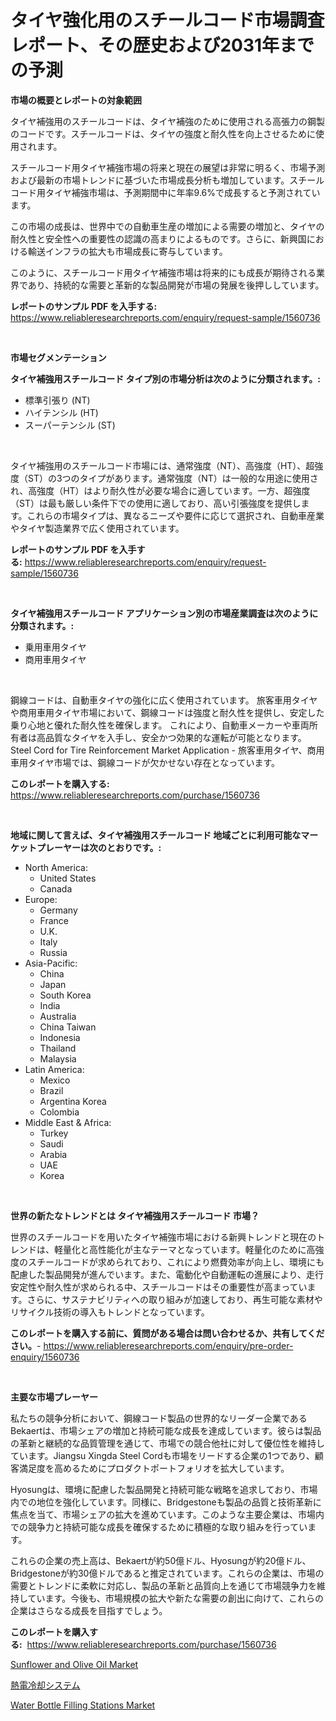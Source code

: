 <p><h1>タイヤ強化用のスチールコード市場調査レポート、その歴史および2031年までの予測</h1></p><p><strong>市場の概要とレポートの対象範囲</strong></p>
<p><p>タイヤ補強用のスチールコードは、タイヤ補強のために使用される高張力の鋼製のコードです。スチールコードは、タイヤの強度と耐久性を向上させるために使用されます。</p><p>スチールコード用タイヤ補強市場の将来と現在の展望は非常に明るく、市場予測および最新の市場トレンドに基づいた市場成長分析も増加しています。スチールコード用タイヤ補強市場は、予測期間中に年率9.6%で成長すると予測されています。</p><p>この市場の成長は、世界中での自動車生産の増加による需要の増加と、タイヤの耐久性と安全性への重要性の認識の高まりによるものです。さらに、新興国における輸送インフラの拡大も市場成長に寄与しています。</p><p>このように、スチールコード用タイヤ補強市場は将来的にも成長が期待される業界であり、持続的な需要と革新的な製品開発が市場の発展を後押ししています。</p></p>
<p><strong>レポートのサンプル PDF を入手する:</strong> <a href="https://www.reliableresearchreports.com/enquiry/request-sample/1560736">https://www.reliableresearchreports.com/enquiry/request-sample/1560736</a></p>
<p>&nbsp;</p>
<p><strong>市場セグメンテーション</strong></p>
<p><strong>タイヤ補強用スチールコード タイプ別の市場分析は次のように分類されます。:</strong></p>
<p><ul><li>標準引張り (NT)</li><li>ハイテンシル (HT)</li><li>スーパーテンシル (ST)</li></ul></p>
<p>&nbsp;</p>
<p><p>タイヤ補強用のスチールコード市場には、通常強度（NT）、高強度（HT）、超強度（ST）の3つのタイプがあります。通常強度（NT）は一般的な用途に使用され、高強度（HT）はより耐久性が必要な場合に適しています。一方、超強度（ST）は最も厳しい条件下での使用に適しており、高い引張強度を提供します。これらの市場タイプは、異なるニーズや要件に応じて選択され、自動車産業やタイヤ製造業界で広く使用されています。</p></p>
<p><strong>レポートのサンプル PDF を入手する:</strong>&nbsp;<a href="https://www.reliableresearchreports.com/enquiry/request-sample/1560736">https://www.reliableresearchreports.com/enquiry/request-sample/1560736</a></p>
<p>&nbsp;</p>
<p><strong> タイヤ補強用スチールコード アプリケーション別の市場産業調査は次のように分類されます。:</strong></p>
<p><ul><li>乗用車用タイヤ</li><li>商用車用タイヤ</li></ul></p>
<p>&nbsp;</p>
<p><p>鋼線コードは、自動車タイヤの強化に広く使用されています。 旅客車用タイヤや商用車用タイヤ市場において、鋼線コードは強度と耐久性を提供し、安定した乗り心地と優れた耐久性を確保します。 これにより、自動車メーカーや車両所有者は高品質なタイヤを入手し、安全かつ効果的な運転が可能となります。Steel Cord for Tire Reinforcement Market Application - 旅客車用タイヤ、商用車用タイヤ市場では、鋼線コードが欠かせない存在となっています。</p></p>
<p><strong>このレポートを購入する:</strong>&nbsp; <a href="https://www.reliableresearchreports.com/purchase/1560736">https://www.reliableresearchreports.com/purchase/1560736</a></p>
<p>&nbsp;</p>
<p><strong>地域に関して言えば、タイヤ補強用スチールコード 地域ごとに利用可能なマーケットプレーヤーは次のとおりです。:</strong></p>
<p><ul>
    <li>
        North America:
        <ul>
            <li>United States</li>
            <li>Canada</li>
        </ul>
    </li>
    <li>
        Europe:
        <ul>
            <li>Germany</li>
            <li>France</li>
            <li>U.K.</li>
            <li>Italy</li>
            <li>Russia</li>
        </ul>
    </li>
    <li>
        Asia-Pacific:
        <ul>
            <li>China</li>
            <li>Japan</li>
            <li>South Korea</li>
            <li>India</li>
            <li>Australia</li>
            <li>China Taiwan</li>
            <li>Indonesia</li>
            <li>Thailand</li>
            <li>Malaysia</li>
        </ul>
    </li>
    <li>
        Latin America:
        <ul>
            <li>Mexico</li>
            <li>Brazil</li>
            <li>Argentina Korea</li>
            <li>Colombia</li>
        </ul>
    </li>
    <li>
        Middle East & Africa:
        <ul>
            <li>Turkey</li>
            <li>Saudi</li>
            <li>Arabia</li>
            <li>UAE</li>
            <li>Korea</li>
        </ul>
    </li>
    </ul></p>
<p>&nbsp;</p>
<p><strong>世界の新たなトレンドとは タイヤ補強用スチールコード 市場？</strong></p>
<p><p>世界のスチールコードを用いたタイヤ補強市場における新興トレンドと現在のトレンドは、軽量化と高性能化が主なテーマとなっています。軽量化のために高強度のスチールコードが求められており、これにより燃費効率が向上し、環境にも配慮した製品開発が進んでいます。また、電動化や自動運転の進展により、走行安定性や耐久性が求められる中、スチールコードはその重要性が高まっています。さらに、サステナビリティへの取り組みが加速しており、再生可能な素材やリサイクル技術の導入もトレンドとなっています。</p></p>
<p><strong>このレポートを購入する前に、質問がある場合は問い合わせるか、共有してください。</strong>- <a href="https://www.reliableresearchreports.com/enquiry/pre-order-enquiry/1560736">https://www.reliableresearchreports.com/enquiry/pre-order-enquiry/1560736</a></p>
<p>&nbsp;</p>
<p><strong>主要な市場プレーヤー</strong></p>
<p><p>私たちの競争分析において、鋼線コード製品の世界的なリーダー企業であるBekaertは、市場シェアの増加と持続可能な成長を達成しています。彼らは製品の革新と継続的な品質管理を通じて、市場での競合他社に対して優位性を維持しています。Jiangsu Xingda Steel Cordも市場をリードする企業の1つであり、顧客満足度を高めるためにプロダクトポートフォリオを拡大しています。</p><p>Hyosungは、環境に配慮した製品開発と持続可能な戦略を追求しており、市場内での地位を強化しています。同様に、Bridgestoneも製品の品質と技術革新に焦点を当て、市場シェアの拡大を進めています。このような主要企業は、市場内での競争力と持続可能な成長を確保するために積極的な取り組みを行っています。</p><p>これらの企業の売上高は、Bekaertが約50億ドル、Hyosungが約20億ドル、Bridgestoneが約30億ドルであると推定されています。これらの企業は、市場の需要とトレンドに柔軟に対応し、製品の革新と品質向上を通じて市場競争力を維持しています。今後も、市場規模の拡大や新たな需要の創出に向けて、これらの企業はさらなる成長を目指すでしょう。</p></p>
<p><strong>このレポートを購入する:</strong>&nbsp;&nbsp;<a href="https://www.reliableresearchreports.com/purchase/1560736">https://www.reliableresearchreports.com/purchase/1560736</a></p>
<p><p><a href="https://github.com/brentleyjimmiealvaradoz4l1rea/Market-Research-Report-List-1/blob/main/sunflower-and-olive-oil-market.md">Sunflower and Olive Oil Market</a></p><p><a href="https://github.com/EstaSprer20231/Market-Research-Report-List-1/blob/main/27792215749.md">熱電冷却システム</a></p><p><a href="https://github.com/eeaveuhhh/Market-Research-Report-List-1/blob/main/water-bottle-filling-stations-market.md">Water Bottle Filling Stations Market</a></p></p>